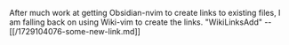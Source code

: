 After much work at getting Obsidian-nvim to create links to existing files, I am falling back on using Wiki-vim to create the links. "WikiLinksAdd" -- [[/1729104076-some-new-link.md]] 

